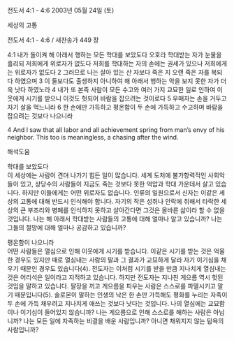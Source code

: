 전도서 4:1 - 4:6 
2003년 05월 24일 (토)

세상의 고통



전도서 4:1 - 4:6 / 새찬송가 449 장


4:1 내가 돌이켜 해 아래서 행하는 모든 학대를 보았도다 오호라 학대받는 자가 눈물을 흘리되 저희에게 위로자가 없도다 저희를 학대하는 자의 손에는 권세가 있으나 저희에게는 위로자가 없도다
2 그러므로 나는 살아 있는 산 자보다 죽은 지 오랜 죽은 자를 복되다 하였으며
3 이 둘보다도 출생하지 아니하여 해 아래서 행하는 악을 보지 못한 자가 더욱 낫다 하였노라
4 내가 또 본즉 사람이 모든 수고와 여러 가지 교묘한 일로 인하여 이웃에게 시기를 받으니 이것도 헛되어 바람을 잡으려는 것이로다
5 우매자는 손을 거두고 자기 살을 먹느니라
6 한 손에만 가득하고 평온함이 두 손에 가득하고 수고하며 바람을 잡으려는 것보다 나으니라

4 And I saw that all labor and all achievement spring from man’s envy of his neighbor. This too is meaningless, a chasing after the wind.

해석도움





학대를 보았도다  
이 세상에는 사람이 견뎌 나가기 힘든 일이 많습니다. 세계 도처에 불가항력적인 사회악들이 있고, 상당수의 사람들이 지금도 죽는 것보다 못한 억압과 학대 가운데서 살고 있습니다. 하지만 이들에게는 어떤 위로자도 없습니다. 인류의 일원으로서 신자는 이같은 세상의 고통에 대해 반드시 인식해야 합니다. 자기의 작은 성취나 안락에 취해서 타락한 세상의 큰 부조리와 병폐를 인식하지 못하고 살아간다면 그것은 올바른 삶이라 할 수 없을 것입니다. 나는 해 아래서 학대받는 사람들의 고통에 대해 얼마나 알고 있습니까? 나는 그들의 절망에 대해 얼마나 공감하고 있습니까? 

평온함이 나으니라  
어떤 사람들은 열심으로 인해 이웃에게 시기를 받습니다. 이같은 시기를 받는 것은 억울한 경우도 있지만 때로 열심내는 사람의 말과 그 결과가 교묘하게 달라 자기 이기심을 채우기 때문인 경우도 있습니다(4). 전도자는 이처럼 시기를 받을 만큼 지나치게 열심내는 것은 어리석은 일이라고 지적하고 있습니다. 하지만 전도자는 지나친 게으름 역시 헛된 것임을 말하고 있습니다. 팔장을 끼고 게으름을 피우는 사람은 스스로를 파멸시키고 말기 때문입니다(5). 솔로몬이 말하는 인생의 낙은 한 손만 가득해도 평화를 누리는 자족이 두 손에 가득 채우려고 지나치게 애쓰는 것보다 낫다는 것입니다. 나의 열심에는 교묘함이나 이기심이 들어있지 않습니까? 나는 게으름으로 인해 스스로를 해하는 사람은 아닙니까? 나는 모든 일에 자족하는 비결을 배운 사람입니까? 아니면 채워지지 않는 탐욕의 사람입니까?